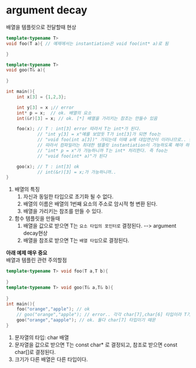 # argument decay

배열을 템플릿으로 전달할때 현상

```c++
template<typename T>
void foo(T a){ // 예제에서는 instantiation은 void foo(int* a)로 됨

}

template<typename T>
void goo(T& a){
    
}

int main(){
    int x[3] = {1,2,3};

    int y[3] = x ;// error
    int* p = x;  // ok. 배열의 요소
    int(&r)[3] = x; // ok. [*] 배열을 가리키는 참조는 만들수 있음

    foo(x); // T : int[3] error 따라서 T는 int*가 된다.
            // "int y[3] = x"예를 보았듯 T가 int[3]가 되면 foo는
            // "void foo(int a[3])" 가되는데 이떄 a에 대입연산이 이러나므로.. 컴파일 에러..
            // 따라서 컴파일러는 최대한 템플릿 instantiation이 가능하도록 해야 하기 떄문에
            // "int* p = x"가 가능하니까 T는 int* 처리한다. 즉 foo는
            // "void foo(int* a)"가 된다

    goo(x); // T : int[3] ok
            // int(&r)[3] = x;가 가능하니까..
}
```

1. 배열의 특징
   1. 자신과 동일한 타입으로 초기화 될 수 없다.
   2. 배열의 이름은 배열의 1번째 요소의 주소로 암시적 형 변환 된다.  
   3. 배열을 가리키는 참조를 만들 수 있다.  
2. 함수 템플릿을 만들때
   1. 배열을 값으로 받으면 T는 `요소 타입의 포인터로` 결정된다. --> argument decay현상
   2. 배열을 참조로 받으면 T는 `배열 타입`으로 결정된다.  



**아래 예제 매우 중요**  
배열과 템플린 관련 주의할점

```c++
template<typename T> void foo(T a,T b){
   
}
template<typename T> void goo(T& a,T& b){
   
}
int main(){
    foo("orange","apple"); // ok
    // goo("orange","apple"); // error.. 각각 char[7],char[6] 타입이라 T가 일치되지 않는다. 
    goo("orange","aapple"); // ok. 둘다 char[7] 타입이기 때문 
}
```

1. 문자열의 타입: char 배열
2. 문자열을 값으로 받으면 T는 const char* 로 결정되고, 참조로 받으면 const char[]로 결정된다. 
3. 크기가 다른 배열은 다른 타입이다. 
